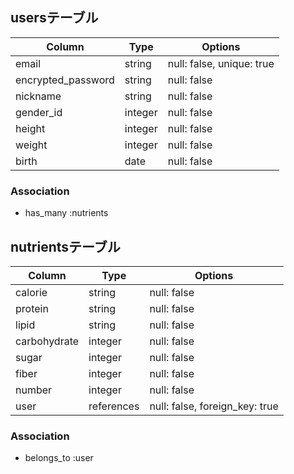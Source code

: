 ## usersテーブル

| Column             | Type    | Options                   |
| ------------------ | ------  | ------------------------- |
| email              | string  | null: false, unique: true |
| encrypted_password | string  | null: false               |
| nickname           | string  | null: false               |
| gender_id          | integer | null: false               |
| height             | integer | null: false               |
| weight             | integer | null: false               |
| birth              | date    | null: false               |

### Association
- has_many :nutrients

## nutrientsテーブル

| Column             | Type       | Options                         |
| ------------------ | ---------- | ------------------------------- |
| calorie            | string     | null: false                     |
| protein            | string     | null: false                     |
| lipid              | string     | null: false                     |
| carbohydrate       | integer    | null: false                     |
| sugar              | integer    | null: false                     |
| fiber              | integer    | null: false                     |
| number             | integer    | null: false                     |
| user               | references | null: false, foreign_key: true  |

### Association
- belongs_to :user
